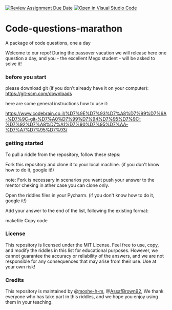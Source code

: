 [![Review Assignment Due Date](https://classroom.github.com/assets/deadline-readme-button-24ddc0f5d75046c5622901739e7c5dd533143b0c8e959d652212380cedb1ea36.svg)](https://classroom.github.com/a/Oos7-3Eb)
[![Open in Visual Studio Code](https://classroom.github.com/assets/open-in-vscode-718a45dd9cf7e7f842a935f5ebbe5719a5e09af4491e668f4dbf3b35d5cca122.svg)](https://classroom.github.com/online_ide?assignment_repo_id=11090457&assignment_repo_type=AssignmentRepo)
# Code-questions-marathon
A package of code questions, one a day

Welcome to our repo! During the passover vacation we will release here one question a day, and you - the excellent Mego student - will be asked to solve it!

### before you start
please download git (if you don't already have it on your computer):
https://git-scm.com/downloads

here are some general instructions how to use it:

https://www.codebrain.co.il/%D7%9E%D7%93%D7%A8%D7%99%D7%9A-%D7%9C-git-%D7%A0%D7%99%D7%94%D7%95%D7%9C-%D7%92%D7%A8%D7%A1%D7%90%D7%95%D7%AA-%D7%A7%D7%95%D7%93/

### getting started 
To pull a riddle from the repository, follow these steps:

Fork this repository and clone it to your local machine. (if you don't know how to do it, google it!)

note: Fork is necessary in scenarios you want push your answer to the mentor cheking
in ather case you can clone only.

Open the riddles files in your Pycharm. (if you don't know how to do it, google it!)

Add your answer to the end of the list, following the existing format:

makefile
Copy code


### License
This repository is licensed under the MIT License. Feel free to use, copy, and modify the riddles in this list for educational purposes. However, we cannot guarantee the accuracy or reliability of the answers, and we are not responsible for any consequences that may arise from their use. Use at your own risk!

### Credits
This repository is maintained by @[moshe-h-m](https://github.com/moshe-h-m), @[AssafBrown92](https://github.com/AssafBrown92), We thank everyone who has take part in this riddles, and we hope you enjoy using them in your teaching.
